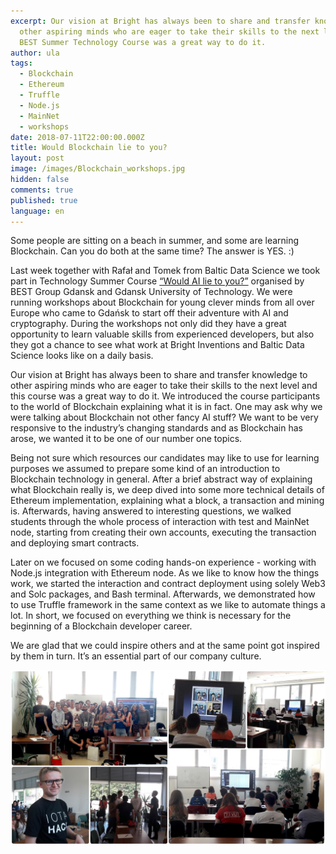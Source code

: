 ```yaml
---
excerpt: Our vision at Bright has always been to share and transfer knowledge to
  other aspiring minds who are eager to take their skills to the next level and
  BEST Summer Technology Course was a great way to do it.
author: ula
tags:
  - Blockchain
  - Ethereum
  - Truffle
  - Node.js
  - MainNet
  - workshops
date: 2018-07-11T22:00:00.000Z
title: Would Blockchain lie to you?
layout: post
image: /images/Blockchain_workshops.jpg
hidden: false
comments: true
published: true
language: en
---
```

Some people are sitting on a beach in summer, and some are learning Blockchain. Can you do both at the same time? The answer is YES. :)

Last week together with Rafał and Tomek from Baltic Data Science we took part in Technology Summer Course [“Would AI lie to you?”](https://www.best.eu.org/event/details.jsp?activity=e6s71su) organised by BEST Group Gdansk and Gdansk University of Technology.  We were running workshops about Blockchain for young clever minds from all over Europe who came to Gdańsk to start off their adventure with AI and cryptography. During the workshops not only did they have a great opportunity to learn valuable skills from experienced developers, but also they got a chance to see what work at Bright Inventions and Baltic Data Science looks like on a daily basis.

Our vision at Bright has always been to share and transfer knowledge to other aspiring minds who are eager to take their skills to the next level and this course was a great way to do it. We introduced the course participants to the world of Blockchain explaining what it is in fact. One may ask why we were talking about Blockchain not other fancy AI stuff? We want to be very responsive to the industry’s changing standards and as Blockchain has arose, we wanted it to be one of our number one topics. 

Being not sure which resources our candidates may like to use for learning purposes we assumed to prepare some kind of an introduction to Blockchain technology in general. After a brief abstract way of explaining what Blockchain really is, we deep dived into some more technical details of Ethereum implementation, explaining what a block, a transaction and mining is. Afterwards, having answered to interesting questions, we walked students through the whole process of interaction with test and MainNet node, starting from creating their own accounts, executing the transaction and deploying smart contracts.

Later on we focused on some coding hands-on experience - working with Node.js integration with Ethereum node. As we like to know how the things work, we started the interaction and contract deployment using solely Web3 and Solc packages, and Bash terminal. Afterwards, we demonstrated how to use Truffle framework in the same context as we like to automate things a lot. In short, we focused on everything we think is necessary for the beginning of a Blockchain developer career.

We are glad that we could inspire others and at the same point got inspired by them in turn. It’s an essential part of our company culture.

![blockchain](../../static/images/Blockchain_workshops.jpg "")
